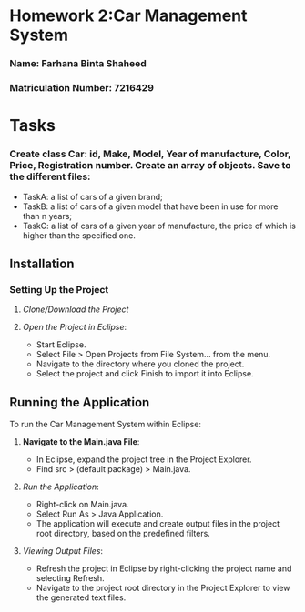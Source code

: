 
# Homework 2:Car Management System
### Name: Farhana Binta Shaheed
### Matriculation Number: 7216429
# Tasks
### Create class Car: id, Make, Model, Year of manufacture, Color, Price, Registration number. Create an array of objects. Save to the different files:

- TaskA: a list of cars of a given brand;
- TaskB: a list of cars of a given model that have been in use for more than n years;
- TaskC: a list of cars of a given year of manufacture, the price of which is higher than the specified one.


## Installation

### Setting Up the Project

1. *Clone/Download the Project*


2. *Open the Project in Eclipse*:
   - Start Eclipse.
   - Select File > Open Projects from File System... from the menu.
   - Navigate to the directory where you cloned the project.
   - Select the project and click Finish to import it into Eclipse.

## Running the Application

To run the Car Management System within Eclipse:
1. **Navigate to the Main.java File**:
   - In Eclipse, expand the project tree in the Project Explorer.
   - Find src > (default package) > Main.java.
2. *Run the Application*:
   - Right-click on Main.java.
   - Select Run As > Java Application.
   - The application will execute and create output files in the project root directory, based on the predefined filters.

3. *Viewing Output Files*:
   - Refresh the project in Eclipse by right-clicking the project name and selecting Refresh.
   - Navigate to the project root directory in the Project Explorer to view the generated text files.

